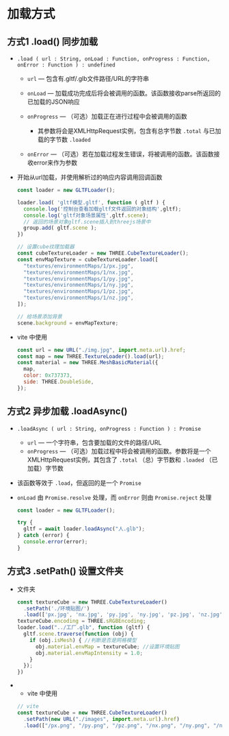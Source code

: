 # 加载方式

## 方式1 .load() 同步加载

+ `.load ( url : String, onLoad : Function, onProgress : Function, onError : Function ) : undefined`

  + `url` — 包含有.gltf/.glb文件路径/URL的字符串
  + `onLoad` — 加载成功完成后将会被调用的函数。该函数接收parse所返回的已加载的JSON响应
  + `onProgress` — （可选）加载正在进行过程中会被调用的函数

    + 其参数将会是XMLHttpRequest实例，包含有总字节数 `.total` 与已加载的字节数 `.loaded`

  + `onError` — （可选）若在加载过程发生错误，将被调用的函数。该函数接收error来作为参数

+ 开始从url加载，并使用解析过的响应内容调用回调函数

  ```js
  const loader = new GLTFLoader();

  loader.load( 'gltf模型.gltf', function ( gltf ) {
    console.log('控制台查看加载gltf文件返回的对象结构',gltf);
    console.log('gltf对象场景属性',gltf.scene);
    // 返回的场景对象gltf.scene插入到threejs场景中
    group.add( gltf.scene );
  })
  ```

  ```js
  // 设置cube纹理加载器
  const cubeTextureLoader = new THREE.CubeTextureLoader();
  const envMapTexture = cubeTextureLoader.load([
    "textures/environmentMaps/1/px.jpg",
    "textures/environmentMaps/1/nx.jpg",
    "textures/environmentMaps/1/py.jpg",
    "textures/environmentMaps/1/ny.jpg",
    "textures/environmentMaps/1/pz.jpg",
    "textures/environmentMaps/1/nz.jpg",
  ]);

  // 给场景添加背景
  scene.background = envMapTexture;
  ```

+ vite 中使用

  ```js
  const url = new URL("./img.jpg", import.meta.url).href;
  const map = new THREE.TextureLoader().load(url);
  const material = new THREE.MeshBasicMaterial({
    map,
    color: 0x737373,
    side: THREE.DoubleSide,
  });
  ```

## 方式2 异步加载 .loadAsync()

+ `.loadAsync ( url : String, onProgress : Function ) : Promise`

  + `url` — 一个字符串，包含要加载的文件的路径/URL
  + `onProgress` — （可选）加载过程中将会被调用的函数。参数将是一个XMLHttpRequest实例，其包含了 `.total` （总）字节数和 `.loaded` （已加载）字节数

+ 该函数等效于 `.load`，但返回的是一个 `Promise`

+ `onLoad` 由 `Promise.resolve` 处理，而 `onError` 则由 `Promise.reject` 处理

  ```js
  const loader = new GLTFLoader();

  try {
    gltf = await loader.loadAsync("人.glb");
  } catch (error) {
    console.error(error);
  }
  ```

## 方式3 .setPath() 设置文件夹

+ 文件夹

  ```js
  const textureCube = new THREE.CubeTextureLoader()
    .setPath('./环境贴图/')
    .load(['px.jpg', 'nx.jpg', 'py.jpg', 'ny.jpg', 'pz.jpg', 'nz.jpg']);
  textureCube.encoding = THREE.sRGBEncoding;
  loader.load("../工厂.glb", function (gltf) {
    gltf.scene.traverse(function (obj) {
      if (obj.isMesh) { //判断是否是网格模型
        obj.material.envMap = textureCube; //设置环境贴图
        obj.material.envMapIntensity = 1.0;
      }
    });
  })
  ```

+ + vite 中使用

  ```js
  // vite
  const textureCube = new THREE.CubeTextureLoader()
    .setPath(new URL("./images", import.meta.url).href)
    .load(["/px.png", "/py.png", "/pz.png", "/nx.png", "/ny.png", "/nz.png"]);
  ```
